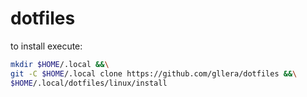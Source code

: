 # dotfiles

to install execute:

```bash
mkdir $HOME/.local &&\
git -C $HOME/.local clone https://github.com/gllera/dotfiles &&\
$HOME/.local/dotfiles/linux/install
```
